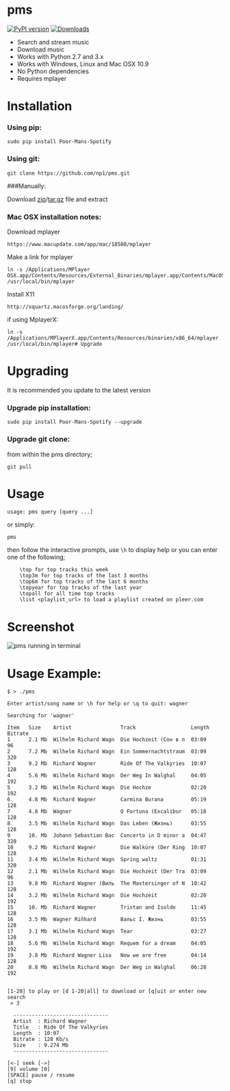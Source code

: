 pms
===
[![PyPI version](http://badge.fury.io/py/Poor-Mans-Spotify.png)](https://pypi.python.org/pypi/Poor-Mans-Spotify)
[![Downloads](https://pypip.in/d/Poor-Mans-Spotify/badge.png)](https://pypi.python.org/pypi/Poor-Mans-Spotify)


 - Search and stream music
 - Download music
 - Works with Python 2.7 and 3.x
 - Works with Windows, Linux and Mac OSX 10.9
 - No Python dependencies
 - Requires mplayer

# Installation

### Using pip:
    
    sudo pip install Poor-Mans-Spotify

### Using git:

    git clone https://github.com/np1/pms.git
    
###Manually:

Download [zip](https://github.com/np1/pms/archive/master.zip)/[tar.gz](https://github.com/np1/pms/archive/master.tar.gz) file and extract

### Mac OSX installation notes:
    
Download mplayer

    https://www.macupdate.com/app/mac/18580/mplayer

Make a link for mplayer

    ln -s /Applications/MPlayer OSX.app/Contents/Resources/External_Binaries/mplayer.app/Contents/MacOS/mplayer /usr/local/bin/mplayer

Install X11

    http://xquartz.macosforge.org/landing/
    
if using MplayerX: 

    ln -s /Applications/MPlayerX.app/Contents/Resources/binaries/x86_64/mplayer /usr/local/bin/mplayer# Upgrade

# Upgrading

It is recommended you update to the latest version

### Upgrade pip installation:

    sudo pip install Poor-Mans-Spotify --upgrade

### Upgrade git clone:

from within the pms directory;

    git pull


# Usage

    usage: pms query [query ...]

or simply:

    pms

then follow the interactive prompts, use `\h` to display help or you can
enter one of the following;

        \top for top tracks this week
        \top3m for top tracks of the last 3 months
        \top6m for top tracks of the last 6 months
        \topyear for top tracks of the last year
        \topall for all time top tracks
        \list <playlist_url> to load a playlist created on pleer.com


# Screenshot
![pms running in terminal](http://i.imgur.com/Oqyz5vk.png "pms running in terminal")

# Usage Example:

    $ > ./pms

    Enter artist/song name or \h for help or \q to quit: wagner

    Searching for 'wagner'

    Item   Size    Artist                Track                  Length   Bitrate
    1      2.1 Mb  Wilhelm Richard Wagn  Die Hochzeit (Сон в л  03:09    96
    2      7.2 Mb  Wilhelm Richard Wagn  Ein Sommernachtstraum  03:09    320
    3      9.2 Mb  Richard Wagner        Ride Of The Valkyries  10:07    128
    4      5.6 Mb  Wilhelm Richard Wagn  Der Weg In Walghal     04:05    192
    5      3.2 Mb  Wilhelm Richard Wagn  Die Hochze             02:20    192
    6      4.8 Mb  Richard Wagner        Carmina Burana         05:19    128
    7      4.8 Mb  Wagner                O Fortuna (Excalibur   05:18    128
    8      3.5 Mb  Wilhelm Richard Wagn  Das Leben (Жизнь)      03:55    128
    9      10. Mb  Johann Sebastian Bac  Concerto in D minor a  04:47    320
    10     9.2 Mb  Richard Wagner        Die Walküre (Der Ring  10:07    128
    11     3.4 Mb  Wilhelm Richard Wagn  Spring waltz           01:31    320
    12     2.1 Mb  Wilhelm Richard Wagn  Die Hochzeit (Der Tra  03:09    96
    13     9.8 Mb  Richard Wagner (Виль  The Mastersinger of N  10:42    128
    14     3.2 Mb  Wilhelm Richard Wagn  Die Hochzeit           02:20    192
    15     10. Mb  Richard Wagner        Tristan and Isolde     11:45    128
    16     3.5 Mb  Wagner Riñhard        Вальс I. Жизнь         03:55    128
    17     3.1 Mb  Wilhelm Richard Wagn  Tear                   03:27    128
    18     5.6 Mb  Wilhelm Richard Wagn  Requem for a dream     04:05    192
    19     3.8 Mb  Richard Wagner Lisa   Now we are free        04:14    128
    20     8.8 Mb  Wilhelm Richard Wagn  Der Weg in Walghal     06:28    192


    [1-20] to play or [d 1-20|all] to download or [q]uit or enter new search
     > 3

      -------------------------------
      Artist  : Richard Wagner
      Title   : Ride Of The Valkyries
      Length  : 10:07
      Bitrate : 128 Kb/s
      Size    : 9.274 Mb
      -------------------------------

    [<-] seek [->]
    [9] volume [0]
    [SPACE] pause / resume
    [q] stop

